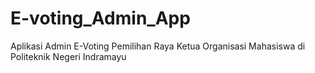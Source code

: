 # E-voting_Admin_App
Aplikasi Admin E-Voting Pemilihan Raya Ketua Organisasi Mahasiswa di Politeknik Negeri Indramayu
